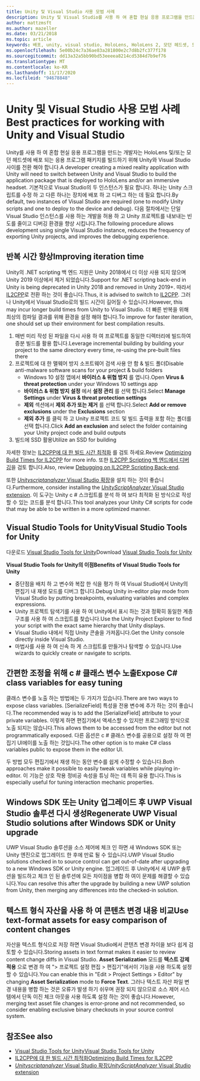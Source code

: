 ```yaml
---
title: Unity 및 Visual Studio 사용 모범 사례
description: Unity 및 Visual Studio를 사용 하 여 혼합 현실 응용 프로그램을 만드는 워크플로를 간소화 하기 위한 팁과 요령.
author: mattzmsft
ms.author: mazeller
ms.date: 03/21/2018
ms.topic: article
keywords: 배포, unity, visual studio, HoloLens, HoloLens 2, 모던 헤드셋, 모범 사례, 혼합 현실 헤드셋, windows mixed reality 헤드셋, 가상 현실 헤드셋, UWP, Visual Studio Tools Windows SDK
ms.openlocfilehash: 5e00b24c7a36ae83a281800e2c7d8b2fc377f178
ms.sourcegitcommit: dd13a32a5bb90bd53eeeea8214cd5384d7b9ef76
ms.translationtype: MT
ms.contentlocale: ko-KR
ms.lasthandoff: 11/17/2020
ms.locfileid: "94678848"
---
```

# <a name="best-practices-for-working-with-unity-and-visual-studio"></a><span data-ttu-id="ee3c0-104">Unity 및 Visual Studio 사용 모범 사례</span><span class="sxs-lookup"><span data-stu-id="ee3c0-104">Best practices for working with Unity and Visual Studio</span></span>

<span data-ttu-id="ee3c0-105">Unity를 사용 하 여 혼합 현실 응용 프로그램을 만드는 개발자는 HoloLens 및/또는 모던 헤드셋에 배포 되는 응용 프로그램 패키지를 빌드하기 위해 Unity와 Visual Studio 사이를 전환 해야 합니다.</span><span class="sxs-lookup"><span data-stu-id="ee3c0-105">A developer creating a mixed reality application with Unity will need to switch between Unity and Visual Studio to build the application package that is deployed to HoloLens and/or an immersive headset.</span></span> <span data-ttu-id="ee3c0-106">기본적으로 Visual Studio의 두 인스턴스가 필요 합니다. 하나는 Unity 스크립트를 수정 하 고 다른 하나는 장치에 배포 하 고 디버그 하는 데 필요 합니다.</span><span class="sxs-lookup"><span data-stu-id="ee3c0-106">By default, two instances of Visual Studio are required (one to modify Unity scripts and one to deploy to the device and debug).</span></span> <span data-ttu-id="ee3c0-107">다음 절차에서는 단일 Visual Studio 인스턴스를 사용 하는 개발을 허용 하 고 Unity 프로젝트를 내보내는 빈도를 줄이고 디버깅 환경을 향상 시킵니다.</span><span class="sxs-lookup"><span data-stu-id="ee3c0-107">The following procedure allows development using single Visual Studio instance, reduces the frequency of exporting Unity projects, and improves the debugging experience.</span></span>

## <a name="improving-iteration-time"></a><span data-ttu-id="ee3c0-108">반복 시간 향상</span><span class="sxs-lookup"><span data-stu-id="ee3c0-108">Improving iteration time</span></span>

<span data-ttu-id="ee3c0-109">Unity의 .NET scripting 백 엔드 지원은 Unity 2018에서 더 이상 사용 되지 않으며 Unity 2019 이상에서 제거 되었습니다.</span><span class="sxs-lookup"><span data-stu-id="ee3c0-109">Support for .NET scripting back-end in Unity is being deprecated in Unity 2018 and removed in Unity 2019+.</span></span> <span data-ttu-id="ee3c0-110">따라서 [IL2CPP](https://docs.unity3d.com/Manual/IL2CPP.html)로 전환 하는 것이 좋습니다.</span><span class="sxs-lookup"><span data-stu-id="ee3c0-110">Thus, it is advised to switch to [IL2CPP](https://docs.unity3d.com/Manual/IL2CPP.html).</span></span> <span data-ttu-id="ee3c0-111">그러나 Unity에서 Visual Studio로의 빌드 시간이 길어질 수 있습니다.</span><span class="sxs-lookup"><span data-stu-id="ee3c0-111">However, this may incur longer build times from Unity to Visual Studio.</span></span> <span data-ttu-id="ee3c0-112">더 빠른 반복을 위해 최상의 컴파일 결과를 위해 환경을 설정 해야 합니다.</span><span class="sxs-lookup"><span data-stu-id="ee3c0-112">To improve for faster iteration, one should set up their environment for best compilation results.</span></span>

1) <span data-ttu-id="ee3c0-113">매번 미리 작성 된 파일을 다시 사용 하 여 프로젝트를 동일한 디렉터리에 빌드하여 증분 빌드를 활용 합니다.</span><span class="sxs-lookup"><span data-stu-id="ee3c0-113">Leverage incremental building by building your project to the same directory every time, re-using the pre-built files there</span></span>
2) <span data-ttu-id="ee3c0-114">프로젝트에 대 한 맬웨어 방지 소프트웨어 검색 사용 안 함 & 빌드 폴더</span><span class="sxs-lookup"><span data-stu-id="ee3c0-114">Disable anti-malware software scans for your project & build folders</span></span>
   - <span data-ttu-id="ee3c0-115">Windows 10 설정 앱에서 **바이러스 & 위협 방지** 를 엽니다.</span><span class="sxs-lookup"><span data-stu-id="ee3c0-115">Open **Virus & threat protection** under your Windows 10 settings app</span></span>
   - <span data-ttu-id="ee3c0-116">**바이러스 & 위협 방지 설정** 에서 **설정 관리** 를 선택 합니다.</span><span class="sxs-lookup"><span data-stu-id="ee3c0-116">Select **Manage Settings** under **Virus & threat protection settings**</span></span>
   - <span data-ttu-id="ee3c0-117">**제외** 섹션에서 **제외 추가 또는 제거** 를 선택 합니다.</span><span class="sxs-lookup"><span data-stu-id="ee3c0-117">Select **Add or remove exclusions** under the **Exclusions** section</span></span>
   - <span data-ttu-id="ee3c0-118">**제외 추가** 를 클릭 하 고 Unity 프로젝트 코드 및 빌드 출력을 포함 하는 폴더를 선택 합니다.</span><span class="sxs-lookup"><span data-stu-id="ee3c0-118">Click **Add an exclusion** and select the folder containing your Unity project code and build outputs</span></span>
3) <span data-ttu-id="ee3c0-119">빌드에 SSD 활용</span><span class="sxs-lookup"><span data-stu-id="ee3c0-119">Utilize an SSD for building</span></span>

<span data-ttu-id="ee3c0-120">자세한 정보는 [IL2CPP에 대 한 빌드 시간 최적화](https://docs.unity3d.com/Manual/IL2CPP-OptimizingBuildTimes.html) 를 검토 하세요.</span><span class="sxs-lookup"><span data-stu-id="ee3c0-120">Review [Optimizing Build Times for IL2CPP](https://docs.unity3d.com/Manual/IL2CPP-OptimizingBuildTimes.html) for more info.</span></span> <span data-ttu-id="ee3c0-121">또한 [IL2CPP Scripting 백 엔드에서 디버깅](https://docs.unity3d.com/Manual/windowsstore-debugging-il2cpp.html)을 검토 합니다.</span><span class="sxs-lookup"><span data-stu-id="ee3c0-121">Also, review [Debugging on IL2CPP Scripting Back-end](https://docs.unity3d.com/Manual/windowsstore-debugging-il2cpp.html).</span></span>

<span data-ttu-id="ee3c0-122">또한 [ *Unityscriptanalyzer* Visual Studio 확장](https://github.com/Microsoft/MixedRealityCompanionKit/tree/master/UnityScriptAnalyzer)을 설치 하는 것이 좋습니다.</span><span class="sxs-lookup"><span data-stu-id="ee3c0-122">Furthermore, consider installing the [*UnityScriptAnalyzer* Visual Studio extension](https://github.com/Microsoft/MixedRealityCompanionKit/tree/master/UnityScriptAnalyzer).</span></span> <span data-ttu-id="ee3c0-123">이 도구는 Unity c # 스크립트를 분석 하 여 보다 최적화 된 방식으로 작성할 수 있는 코드를 분석 합니다.</span><span class="sxs-lookup"><span data-stu-id="ee3c0-123">This tool analyzes your Unity C# scripts for code that may be able to be written in a more optimized manner.</span></span>

## <a name="visual-studio-tools-for-unity"></a><span data-ttu-id="ee3c0-124">Visual Studio Tools for Unity</span><span class="sxs-lookup"><span data-stu-id="ee3c0-124">Visual Studio Tools for Unity</span></span>

<span data-ttu-id="ee3c0-125">다운로드 [Visual Studio Tools for Unity](https://docs.microsoft.com/visualstudio/cross-platform/getting-started-with-visual-studio-tools-for-unity?view=vs-2019)</span><span class="sxs-lookup"><span data-stu-id="ee3c0-125">Download [Visual Studio Tools for Unity](https://docs.microsoft.com/visualstudio/cross-platform/getting-started-with-visual-studio-tools-for-unity?view=vs-2019)</span></span>

<span data-ttu-id="ee3c0-126">**Visual Studio Tools for Unity의 이점**</span><span class="sxs-lookup"><span data-stu-id="ee3c0-126">**Benefits of Visual Studio Tools for Unity**</span></span>
* <span data-ttu-id="ee3c0-127">중단점을 배치 하 고 변수와 복잡 한 식을 평가 하 여 Visual Studio에서 Unity의 편집기 내 재생 모드를 디버그 합니다.</span><span class="sxs-lookup"><span data-stu-id="ee3c0-127">Debug Unity in-editor play mode from Visual Studio by putting breakpoints, evaluating variables and complex expressions.</span></span>
* <span data-ttu-id="ee3c0-128">Unity 프로젝트 탐색기를 사용 하 여 Unity에서 표시 하는 것과 정확히 동일한 계층 구조를 사용 하 여 스크립트를 찾습니다.</span><span class="sxs-lookup"><span data-stu-id="ee3c0-128">Use the Unity Project Explorer to find your script with the exact same hierarchy that Unity displays.</span></span>
* <span data-ttu-id="ee3c0-129">Visual Studio 내에서 직접 Unity 콘솔을 가져옵니다.</span><span class="sxs-lookup"><span data-stu-id="ee3c0-129">Get the Unity console directly inside Visual Studio.</span></span>
* <span data-ttu-id="ee3c0-130">마법사를 사용 하 여 신속 하 게 스크립트를 만들거나 탐색할 수 있습니다.</span><span class="sxs-lookup"><span data-stu-id="ee3c0-130">Use wizards to quickly create or navigate to scripts.</span></span>

## <a name="expose-c-class-variables-for-easy-tuning"></a><span data-ttu-id="ee3c0-131">간편한 조정을 위해 c # 클래스 변수 노출</span><span class="sxs-lookup"><span data-stu-id="ee3c0-131">Expose C# class variables for easy tuning</span></span>

<span data-ttu-id="ee3c0-132">클래스 변수를 노출 하는 방법에는 두 가지가 있습니다.</span><span class="sxs-lookup"><span data-stu-id="ee3c0-132">There are two ways to expose class variables.</span></span> <span data-ttu-id="ee3c0-133">[SerializeField] 특성을 전용 변수에 추가 하는 것이 좋습니다.</span><span class="sxs-lookup"><span data-stu-id="ee3c0-133">The recommended way is to add the [SerializeField] attribute to your private variables.</span></span> <span data-ttu-id="ee3c0-134">이렇게 하면 편집기에서 액세스할 수 있지만 프로그래밍 방식으로 노출 되지는 않습니다.</span><span class="sxs-lookup"><span data-stu-id="ee3c0-134">This allows them to be accessed from the editor but not programmatically exposed.</span></span>  <span data-ttu-id="ee3c0-135">다른 옵션은 c # 클래스 변수를 공용으로 설정 하 여 편집기 UI에이를 노출 하는 것입니다.</span><span class="sxs-lookup"><span data-stu-id="ee3c0-135">The other option is to make C# class variables public to expose them in the editor UI.</span></span> 

<span data-ttu-id="ee3c0-136">두 방법 모두 편집기에서 재생 하는 동안 변수를 쉽게 수정할 수 있습니다.</span><span class="sxs-lookup"><span data-stu-id="ee3c0-136">Both approaches make it possible to easily tweak variables while playing in-editor.</span></span> <span data-ttu-id="ee3c0-137">이 기능은 상호 작용 정비공 속성을 튜닝 하는 데 특히 유용 합니다.</span><span class="sxs-lookup"><span data-stu-id="ee3c0-137">This is especially useful for tuning interaction mechanic properties.</span></span>

## <a name="regenerate-uwp-visual-studio-solutions-after-windows-sdk-or-unity-upgrade"></a><span data-ttu-id="ee3c0-138">Windows SDK 또는 Unity 업그레이드 후 UWP Visual Studio 솔루션 다시 생성</span><span class="sxs-lookup"><span data-stu-id="ee3c0-138">Regenerate UWP Visual Studio solutions after Windows SDK or Unity upgrade</span></span>

<span data-ttu-id="ee3c0-139">UWP Visual Studio 솔루션을 소스 제어에 체크 인 하면 새 Windows SDK 또는 Unity 엔진으로 업그레이드 한 후에 만료 될 수 있습니다.</span><span class="sxs-lookup"><span data-stu-id="ee3c0-139">UWP Visual Studio solutions checked in to source control can get out-of-date after upgrading to a new Windows SDK or Unity engine.</span></span> <span data-ttu-id="ee3c0-140">업그레이드 후 Unity에서 새 UWP 솔루션을 빌드하고 체크 인 된 솔루션에 모든 차이점을 병합 하 여이 문제를 해결할 수 있습니다.</span><span class="sxs-lookup"><span data-stu-id="ee3c0-140">You can resolve this after the upgrade by building a new UWP solution from Unity, then merging any differences into the checked-in solution.</span></span>

## <a name="use-text-format-assets-for-easy-comparison-of-content-changes"></a><span data-ttu-id="ee3c0-141">텍스트 형식 자산을 사용 하 여 콘텐츠 변경 내용 비교</span><span class="sxs-lookup"><span data-stu-id="ee3c0-141">Use text-format assets for easy comparison of content changes</span></span>

<span data-ttu-id="ee3c0-142">자산을 텍스트 형식으로 저장 하면 Visual Studio에서 콘텐츠 변경 차이을 보다 쉽게 검토할 수 있습니다.</span><span class="sxs-lookup"><span data-stu-id="ee3c0-142">Storing assets in text format makes it easier to review content change diffs in Visual Studio.</span></span> <span data-ttu-id="ee3c0-143">**Asset Serialization** 모드를 **텍스트 강제 적용** 으로 변경 하 여 "> 프로젝트 설정 편집 > 편집기"에서이 기능을 사용 하도록 설정할 수 있습니다.</span><span class="sxs-lookup"><span data-stu-id="ee3c0-143">You can enable this in "Edit > Project Settings > Editor" by changing **Asset Serialization** mode to **Force Text**.</span></span> <span data-ttu-id="ee3c0-144">그러나 텍스트 자산 파일 변경 내용을 병합 하는 것은 오류가 발생 하기 쉬우며 권장 되지 않으므로 소스 제어 시스템에서 단독 이진 체크 아웃을 사용 하도록 설정 하는 것이 좋습니다.</span><span class="sxs-lookup"><span data-stu-id="ee3c0-144">However, merging text asset file changes is error-prone and not recommended, so consider enabling exclusive binary checkouts in your source control system.</span></span>

## <a name="see-also"></a><span data-ttu-id="ee3c0-145">참조</span><span class="sxs-lookup"><span data-stu-id="ee3c0-145">See also</span></span>
- [<span data-ttu-id="ee3c0-146">Visual Studio Tools for Unity</span><span class="sxs-lookup"><span data-stu-id="ee3c0-146">Visual Studio Tools for Unity</span></span>](https://visualstudiogallery.msdn.microsoft.com/8d26236e-4a64-4d64-8486-7df95156aba9)
- [<span data-ttu-id="ee3c0-147">IL2CPP에 대 한 빌드 시간 최적화</span><span class="sxs-lookup"><span data-stu-id="ee3c0-147">Optimizing Build Times for IL2CPP</span></span>](https://docs.unity3d.com/Manual/IL2CPP-OptimizingBuildTimes.html)
- [<span data-ttu-id="ee3c0-148">*Unityscriptanalyzer* Visual Studio 확장</span><span class="sxs-lookup"><span data-stu-id="ee3c0-148">*UnityScriptAnalyzer* Visual Studio extension</span></span>](https://github.com/Microsoft/MixedRealityCompanionKit/tree/master/UnityScriptAnalyzer)
